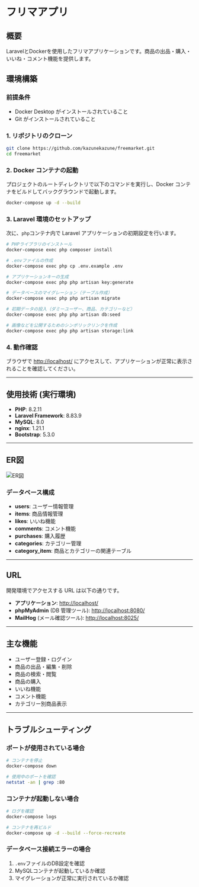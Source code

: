 # フリマアプリ

## 概要
LaravelとDockerを使用したフリマアプリケーションです。商品の出品・購入・いいね・コメント機能を提供します。

## 環境構築

### 前提条件
- Docker Desktop がインストールされていること
- Git がインストールされていること

### 1. リポジトリのクローン

```bash
git clone https://github.com/kazunekazune/freemarket.git
cd freemarket
```

### 2. Docker コンテナの起動

プロジェクトのルートディレクトリで以下のコマンドを実行し、Docker コンテナをビルドしてバックグラウンドで起動します。

```bash
docker-compose up -d --build
```

### 3. Laravel 環境のセットアップ

次に、`php`コンテナ内で Laravel アプリケーションの初期設定を行います。

```bash
# PHPライブラリのインストール
docker-compose exec php composer install

# .envファイルの作成
docker-compose exec php cp .env.example .env

# アプリケーションキーの生成
docker-compose exec php php artisan key:generate

# データベースのマイグレーション（テーブル作成）
docker-compose exec php php artisan migrate

# 初期データの投入（ダミーユーザー、商品、カテゴリーなど）
docker-compose exec php php artisan db:seed

# 画像などを公開するためのシンボリックリンクを作成
docker-compose exec php php artisan storage:link
```

### 4. 動作確認

ブラウザで [http://localhost/](http://localhost/) にアクセスして、アプリケーションが正常に表示されることを確認してください。

---

## 使用技術 (実行環境)

- **PHP**: 8.2.11
- **Laravel Framework**: 8.83.9
- **MySQL**: 8.0
- **nginx**: 1.21.1
- **Bootstrap**: 5.3.0

---

## ER図

![ER図](https://github.com/user-attachments/assets/7fccfcb1-9d55-41ac-8469-3ed65c18791c)

### データベース構成
- **users**: ユーザー情報管理
- **items**: 商品情報管理
- **likes**: いいね機能
- **comments**: コメント機能
- **purchases**: 購入履歴
- **categories**: カテゴリー管理
- **category_item**: 商品とカテゴリーの関連テーブル

---

## URL

開発環境でアクセスする URL は以下の通りです。

- **アプリケーション**: [http://localhost/](http://localhost/)
- **phpMyAdmin** (DB 管理ツール): [http://localhost:8080/](http://localhost:8080/)
- **MailHog** (メール確認ツール): [http://localhost:8025/](http://localhost:8025/)

---

## 主な機能

- ユーザー登録・ログイン
- 商品の出品・編集・削除
- 商品の検索・閲覧
- 商品の購入
- いいね機能
- コメント機能
- カテゴリー別商品表示

---

## トラブルシューティング

### ポートが使用されている場合
```bash
# コンテナを停止
docker-compose down

# 使用中のポートを確認
netstat -an | grep :80
```

### コンテナが起動しない場合
```bash
# ログを確認
docker-compose logs

# コンテナを再ビルド
docker-compose up -d --build --force-recreate
```

### データベース接続エラーの場合
1. `.env`ファイルのDB設定を確認
2. MySQLコンテナが起動しているか確認
3. マイグレーションが正常に実行されているか確認